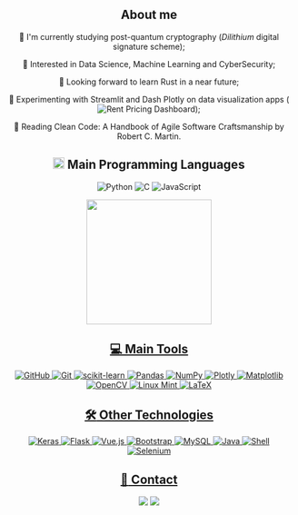<div align="center">
  <h2>About me</h2>

  🌱 I'm currently studying post-quantum cryptography (_Dilithium_ digital signature scheme);

  👀 Interested in Data Science, Machine Learning and CyberSecurity;

  🚀 Looking forward to learn Rust in a near future;

  🔧 Experimenting with Streamlit and Dash Plotly on data visualization apps (![Rent Pricing Dashboard](https://github.com/juliorodrigues07/rent_pricing/)); 

  📕 Reading Clean Code: A Handbook of Agile Software Craftsmanship by Robert C. Martin.

  ## <img src = "https://media2.giphy.com/media/QssGEmpkyEOhBCb7e1/giphy.gif?cid=ecf05e47a0n3gi1bfqntqmob8g9aid1oyj2wr3ds3mg700bl&rid=giphy.gif" height = 20px> **Main Programming Languages**

  ![Python](https://img.shields.io/badge/Python-000000?style=for-the-badge&logo=python&logoColor=3776AB)
  ![C](https://img.shields.io/badge/C-000000?style=for-the-badge&logo=c&logoColor=gray)
  ![JavaScript](https://img.shields.io/badge/JavaScript-000000?style=for-the-badge&logo=javascript&logoColor=F7DF1E)
  
  <div>
    <a href="https://github.com/juliorodrigues07?tab=repositories">
    <img height="220em" src="https://github-readme-stats.vercel.app/api/top-langs/?username=juliorodrigues07&layout=compact&theme=react&hide=jupyter%20notebook,php,Cython,hack&langs_count=8&bg_color=000000&title_color=7801FF&border_color=7801FF&icon_color=F0DB4F"/>
  </div>

  ## **💻 Main Tools**

  ![GitHub](https://img.shields.io/badge/GitHub-000000?style=for-the-badge&logo=github&logoColor=white)
  ![Git](https://img.shields.io/badge/GIT-000000?style=for-the-badge&logo=git&logoColor=E44C30)
  ![scikit-learn](https://img.shields.io/badge/scikit--learn-000000.svg?style=for-the-badge&logo=scikit-learn&logoColor=%23F7931E)
  ![Pandas](https://img.shields.io/badge/pandas-000000.svg?style=for-the-badge&logo=pandas&logoColor=%23150458)
  ![NumPy](https://img.shields.io/badge/numpy-000000.svg?style=for-the-badge&logo=numpy&logoColor=%23013243)
  ![Plotly](https://img.shields.io/badge/Plotly-000000.svg?style=for-the-badge&logo=plotly&logoColor=%233F4F75)
  ![Matplotlib](https://img.shields.io/badge/Matplotlib-000000.svg?style=for-the-badge&logo=Matplotlib&logoColor=%23ffffff)
  ![OpenCV](https://img.shields.io/badge/opencv-000000.svg?style=for-the-badge&logo=opencv&logoColor=%23white)
  ![Linux Mint](https://img.shields.io/badge/Linux_Mint-000000?style=for-the-badge&logo=linux-mint&logoColor=87CF3E)
  ![LaTeX](https://img.shields.io/badge/latex-000000.svg?style=for-the-badge&logo=latex&logoColor=%23008080)

  ## **:hammer_and_wrench: Other Technologies**
  
  ![Keras](https://img.shields.io/badge/Keras-000000.svg?style=for-the-badge&logo=Keras&logoColor=%23D00000)
  ![Flask](https://img.shields.io/badge/flask-000000.svg?style=for-the-badge&logo=flask&logoColor=white)
  ![Vue.js](https://img.shields.io/badge/Vue.js-000000?style=for-the-badge&logo=vue.js&logoColor=4FC08D)
  ![Bootstrap](https://img.shields.io/badge/Bootstrap-000000?style=for-the-badge&logo=bootstrap&logoColor=563D7C)
  ![MySQL](https://img.shields.io/badge/MySQL-000000?style=for-the-badge&logo=mysql&logoColor=white)
  ![Java](https://img.shields.io/badge/Java-000000?style=for-the-badge&logo=openjdk&logoColor=ED8B00)
  ![Shell](https://img.shields.io/badge/Shell_Script-000000?style=for-the-badge&logo=gnu-bash&logoColor=white)
  ![Selenium](https://img.shields.io/badge/-selenium-000000?style=for-the-badge&logo=selenium&logoColor=%43B02A)
  
  <!--- 
  ![React](https://img.shields.io/badge/react-000000.svg?style=for-the-badge&logo=react&logoColor=%2361DAFB)
  ![HTML](https://img.shields.io/badge/HTML5-000000?style=for-the-badge&logo=html5&logoColor=E34F26)
  ![CSS](https://img.shields.io/badge/CSS3-000000?style=for-the-badge&logo=css3&logoColor=1572B6)
  ![Eclipse](https://img.shields.io/badge/Eclipse-2C2255?style=for-the-badge&logo=eclipse&logoColor=white)
  ![Jupyter Notebook](https://img.shields.io/badge/jupyter-000000.svg?style=for-the-badge&logo=jupyter&logoColor=%23FA0F00
  ![Colab](https://img.shields.io/badge/Colab-F9AB00?style=for-the-badge&logo=googlecolab&color=525252)
  ![C++](https://img.shields.io/badge/C%2B%2B-00599C?style=for-the-badge&logo=c%2B%2B&logoColor=white)
  ![R](https://img.shields.io/badge/R-276DC3?style=for-the-badge&logo=r&logoColor=white)
  ![Haskell](https://img.shields.io/badge/Haskell-5e5086?style=for-the-badge&logo=haskell&logoColor=white)
  ![PHP](https://img.shields.io/badge/PHP-777BB4?style=for-the-badge&logo=php&logoColor=white)
  ![GIMP](https://img.shields.io/badge/gimp-5C5543?style=for-the-badge&logo=gimp&logoColor=white)
  ![PostgreeSQL](https://img.shields.io/badge/PostgreSQL-316192?style=for-the-badge&logo=postgresql&logoColor=white)
  ![Overleaf](https://img.shields.io/badge/Overleaf-47A141?style=for-the-badge&logo=Overleaf&logoColor=white)
  ![VS Code](https://img.shields.io/badge/Visual_Studio_Code-000000?style=for-the-badge&logo=visual%20studio%20code&logoColor=0078D4)
  ![PyCharm](https://img.shields.io/badge/PyCharm-000000.svg?&style=for-the-badge&logo=PyCharm&logoColor=white)
  ![CLion](https://img.shields.io/badge/CLion-000000?style=for-the-badge&logo=clion&logoColor=white)
  ![Windows](https://img.shields.io/badge/Windows-0078D6?style=for-the-badge&logo=windows&logoColor=white) 
  --->

  ## **:bust_in_silhouette: Contact**

  <div> 
    <a href="mailto:julio.csr.271@aluno.ufsj.edu.br"><img src="https://img.shields.io/badge/-Gmail-000000?style=for-the-badge&logo=gmail&logoColor=red" target="_blank"></a>
    <a href="https://www.linkedin.com/in/julio-rodrigues-267b63255/" target="_blank"><img src="https://img.shields.io/badge/-LinkedIn-000000?style=for-the-badge&logo=linkedin&logoColor=%230077B5" target="_blank"></a> 
  </div>

</div>
